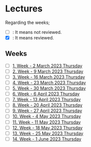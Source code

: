 # Lectures

Regarding the weeks;
- [ ] : It means not reviewed.
- [x] : It means reviewed.

## Weeks
- [ ] [1. Week - 2 March 2023 Thursday](01_02_03_2023.md)
- [ ] [2. Week - 9 March 2023 Thursday](02_09_03_2023.md)
- [ ] [3. Week - 16 March 2023 Thursday](03_16_03_2023.md)
- [ ] [4. Week - 23 March 2023 Thursday](04_23_03_2023.md)
- [ ] [5. Week - 30 March 2023 Thursday](05_30_03_2023.md)
- [ ] [6. Week - 6 April 2023 Thursday](06_06_04_2023.md)
- [ ] [7. Week - 13 April 2023 Thursday](07_13_04_2023.md)
- [ ] [8. Week - 20 April 2023 Thursday](08_20_04_2023.md)
- [ ] [9. Week - 27 April 2023 Thursday](09_27_04_2023.md)
- [ ] [10. Week - 4 May 2023 Thursday](10_04_05_2023.md)
- [ ] [11. Week - 11 May 2023 Thursday](11_11_05_2023.md)
- [ ] [12. Week - 18 May 2023 Thursday](12_18_05_2023.md)
- [ ] [13. Week - 25 May 2023 Thursday](13_25_05_2023.md)
- [ ] [14. Week - 1 June 2023 Thursday](14_01_06_2023.md)